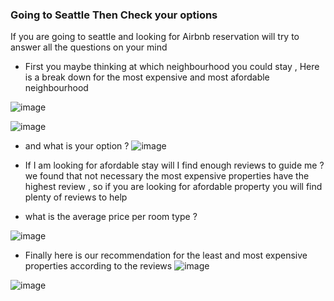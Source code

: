 ### Going to Seattle Then Check your options 
If you are going to seattle and looking for Airbnb reservation will try to answer all the questions on your mind 
- First you maybe thinking at which neighbourhood you could stay , Here is a break down for the most expensive and most afordable neighbourhood 


![image](https://user-images.githubusercontent.com/96265678/146452910-831dae00-f66a-4bbb-9e3f-f270a313c4db.png)

![image](https://user-images.githubusercontent.com/96265678/146452954-cd2b536d-3c62-4a0d-8f20-5a408dac723a.png)


- and what is your option ?
![image](https://user-images.githubusercontent.com/96265678/146452336-f778cb49-f1d1-4d37-9c9f-246108067426.png)

- If I am looking for afordable stay will I find enough reviews to guide me ? we found that not necessary the most expensive properties have the highest review , 
so if you are looking for afordable property you will find plenty of reviews to help


- what is the average price per room type ?

![image](https://user-images.githubusercontent.com/96265678/146453578-5d1fb784-e80b-4c19-9a09-2c9e48764926.png)



- Finally here is our recommendation for the least and most expensive properties according to the reviews 
![image](https://user-images.githubusercontent.com/96265678/146453800-cdbf613e-9a26-4417-958f-a7e001012cbf.png)



![image](https://user-images.githubusercontent.com/96265678/146453856-6a3b4f6f-72c9-4f2b-82ca-e6b87162cfb9.png)

